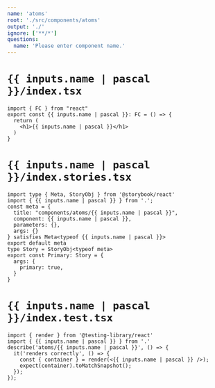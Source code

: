 ```yaml
---
name: 'atoms'
root: './src/components/atoms'
output: './'
ignore: ['**/*']
questions:
  name: 'Please enter component name.'
---
```


# `{{ inputs.name | pascal }}/index.tsx`

```tsx
import { FC } from "react"
export const {{ inputs.name | pascal }}: FC = () => {
  return (
    <h1>{{ inputs.name | pascal }}</h1>
  )
}
```

# `{{ inputs.name | pascal }}/index.stories.tsx`

```tsx
import type { Meta, StoryObj } from '@storybook/react'
import { {{ inputs.name | pascal }} } from '.';
const meta = {
  title: "components/atoms/{{ inputs.name | pascal }}",
  component: {{ inputs.name | pascal }},
  parameters: {},
  args: {}
} satisfies Meta<typeof {{ inputs.name | pascal }}>
export default meta
type Story = StoryObj<typeof meta>
export const Primary: Story = {
  args: {
    primary: true,
  }
}
```

# `{{ inputs.name | pascal }}/index.test.tsx`

```tsx
import { render } from '@testing-library/react'
import { {{ inputs.name | pascal }} } from '.'
describe('atoms/{{ inputs.name | pascal }}', () => {
  it('renders correctly', () => {
    const { container } = render(<{{ inputs.name | pascal }} />);
    expect(container).toMatchSnapshot();
  });
});
```

